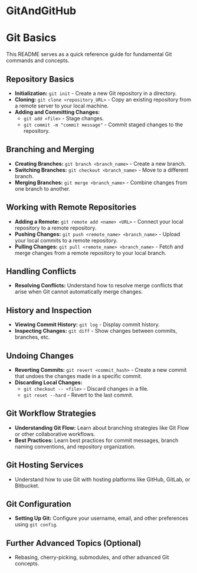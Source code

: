 # GitAndGitHub

# Git Basics

This README serves as a quick reference guide for fundamental Git commands and concepts.

## Repository Basics

- **Initialization:** `git init` - Create a new Git repository in a directory.
- **Cloning:** `git clone <repository_URL>` - Copy an existing repository from a remote server to your local machine.
- **Adding and Committing Changes:** 
  - `git add <file>` - Stage changes.
  - `git commit -m "commit message"` - Commit staged changes to the repository.

## Branching and Merging

- **Creating Branches:** `git branch <branch_name>` - Create a new branch.
- **Switching Branches:** `git checkout <branch_name>` - Move to a different branch.
- **Merging Branches:** `git merge <branch_name>` - Combine changes from one branch to another.

## Working with Remote Repositories

- **Adding a Remote:** `git remote add <name> <URL>` - Connect your local repository to a remote repository.
- **Pushing Changes:** `git push <remote_name> <branch_name>` - Upload your local commits to a remote repository.
- **Pulling Changes:** `git pull <remote_name> <branch_name>` - Fetch and merge changes from a remote repository to your local branch.

## Handling Conflicts

- **Resolving Conflicts:** Understand how to resolve merge conflicts that arise when Git cannot automatically merge changes.

## History and Inspection

- **Viewing Commit History:** `git log` - Display commit history.
- **Inspecting Changes:** `git diff` - Show changes between commits, branches, etc.

## Undoing Changes

- **Reverting Commits:** `git revert <commit_hash>` - Create a new commit that undoes the changes made in a specific commit.
- **Discarding Local Changes:** 
  - `git checkout -- <file>` - Discard changes in a file.
  - `git reset --hard` - Revert to the last commit.

## Git Workflow Strategies

- **Understanding Git Flow:** Learn about branching strategies like Git Flow or other collaborative workflows.
- **Best Practices:** Learn best practices for commit messages, branch naming conventions, and repository organization.

## Git Hosting Services

- Understand how to use Git with hosting platforms like GitHub, GitLab, or Bitbucket.

## Git Configuration

- **Setting Up Git:** Configure your username, email, and other preferences using `git config`.

## Further Advanced Topics (Optional)

- Rebasing, cherry-picking, submodules, and other advanced Git concepts.
